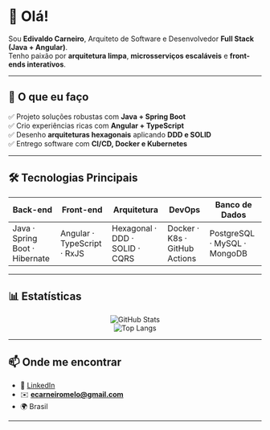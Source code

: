 <!-- Banner simples opcional 
<img src="https://capsule-render.vercel.app/api?type=waving&color=gradient&height=180&section=header&text=Edivaldo%20Carneiro&fontSize=32&fontAlignY=35&animation=twinkling" />
-->

# 👋 Olá!  
Sou **Edivaldo Carneiro**, Arquiteto de Software e Desenvolvedor **Full Stack (Java + Angular)**.  
Tenho paixão por **arquitetura limpa**, **microsserviços escaláveis** e **front-ends interativos**.  

---

## 🚀 O que eu faço
✅ Projeto soluções robustas com **Java + Spring Boot**  
✅ Crio experiências ricas com **Angular + TypeScript**  
✅ Desenho **arquiteturas hexagonais** aplicando **DDD e SOLID**  
✅ Entrego software com **CI/CD, Docker e Kubernetes**  

---

## 🛠️ Tecnologias Principais

<div align="center">

| Back-end | Front-end | Arquitetura | DevOps | Banco de Dados |
|----------|------------|-------------|--------|----------------|
| Java · Spring Boot · Hibernate | Angular · TypeScript · RxJS | Hexagonal · DDD · SOLID · CQRS | Docker · K8s · GitHub Actions | PostgreSQL · MySQL · MongoDB |

</div>

---
<!--
## 📂 Projetos em Destaque *(em breve)*

| Projeto | O que demonstra | Stack |
|---------|-----------------|-------|
| **OrderHub** | Sistema de pedidos com arquitetura hexagonal | Java · Spring Boot · Angular · Docker |
| **WalletFlow** | API financeira com CQRS e monitoramento | Java · Angular · PostgreSQL |
| **TaskBoard** | Gerenciador colaborativo estilo Kanban | Spring Boot · Angular · Kafka |

> Todos terão README detalhado, instruções e diagramas de arquitetura.  

--- 
-->

## 📊 Estatísticas

<div align="center">

![GitHub Stats](https://github-readme-stats.vercel.app/api?username=edicarneiro&show_icons=true&theme=tokyonight)  
![Top Langs](https://github-readme-stats.vercel.app/api/top-langs/?username=edicarneiro&layout=compact&theme=tokyonight)

</div>

---

## 📫 Onde me encontrar
- 💼 [LinkedIn](https://www.linkedin.com/in/edicarneiro)  
- ✉️ **ecarneiromelo@gmail.com**  
- 🌍 Brasil  

---

